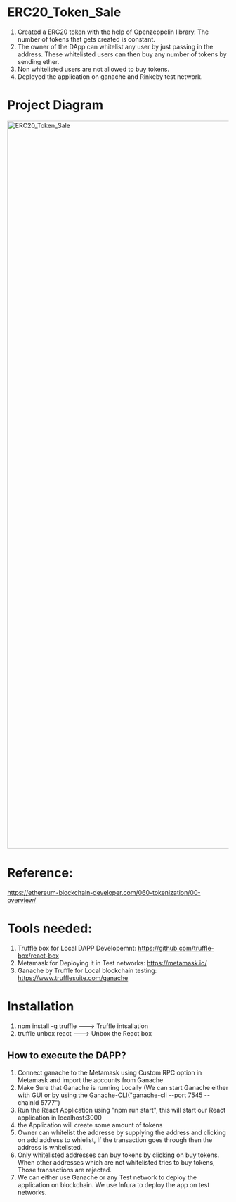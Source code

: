 # ERC20_Token_Sale
1. Created a ERC20 token with the help of Openzeppelin library. The number of tokens that gets created is constant. 
2. The owner of the DApp can whitelist any user by just passing in the address. These whitelisted users can then buy any number of tokens by sending ether. 
3. Non whitelisted users are not allowed to buy tokens.
4. Deployed the application on ganache and Rinkeby test network.

# Project Diagram

<img width="1653" alt="ERC20_Token_Sale" src="https://user-images.githubusercontent.com/10496268/126787301-577282fd-24d5-466b-92da-c73e9d6e5051.png">


# Reference:
https://ethereum-blockchain-developer.com/060-tokenization/00-overview/

# Tools needed:
1. Truffle box for Local DAPP Developemnt: https://github.com/truffle-box/react-box
2. Metamask for Deploying it in Test networks:  https://metamask.io/
3. Ganache by Truffle for Local blockchain testing:  https://www.trufflesuite.com/ganache

# Installation
1. npm install -g truffle ---> Truffle intsallation
2. truffle unbox react    ---> Unbox the React box

## How to execute the DAPP?
1. Connect ganache to the Metamask using Custom RPC option in Metamask and import the accounts from Ganache
2. Make Sure that Ganache is running Locally (We can start Ganache either with GUI or by using the Ganache-CLI("ganache-cli --port 7545 --chainId 5777")
3. Run the React Application using "npm run start", this will start our React application in localhost:3000
4. the Application will create some amount of tokens
5. Owner can whitelist the addresse by supplying the address and clicking on add address to whielist, If the transaction goes through then the address is whitelisted.
6. Only whitelisted addresses can buy tokens by clicking on buy tokens. When other addresses which are not whitelisted tries to buy tokens, Those transactions are rejected.
7. We can either use Ganache or any Test network to deploy the application on blockchain. We use Infura to deploy the app on test networks.




